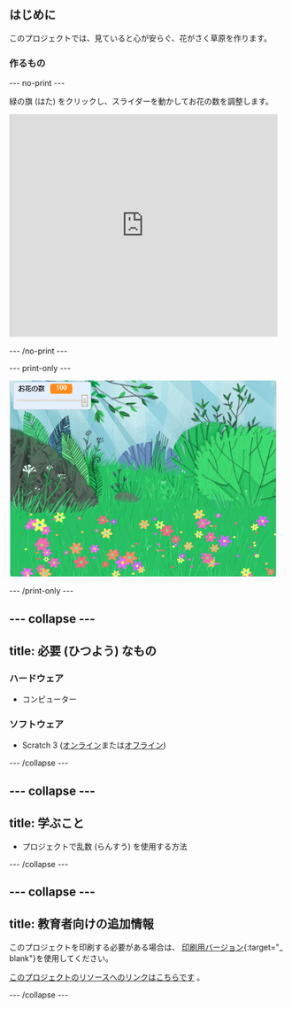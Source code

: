 ## はじめに

このプロジェクトでは、見ていると心が安らぐ、花がさく草原を作ります。

### 作るもの

--- no-print ---

緑の旗 (はた) をクリックし、スライダーを動かしてお花の数を調整します。

<div>
<iframe src="https://scratch.mit.edu/projects/393999403/embed" allowtransparency="true" width="485" height="402" frameborder="0" scrolling="no" allowfullscreen></iframe>
</div>

--- /no-print ---

--- print-only ---

![完成 (かんせい) したプロジェクト](images/banner.png)

--- /print-only ---

--- collapse ---
---
title: 必要 (ひつよう) なもの
---

### ハードウェア

- コンピューター

### ソフトウェア

+ Scratch 3 ([オンライン](https://rpf.io/scratchon)または[オフライン](https://rpf.io/scratchoff))

--- /collapse ---

--- collapse ---
---
title: 学ぶこと
---

- プロジェクトで乱数 (らんすう) を使用する方法

--- /collapse ---

--- collapse ---
---
title: 教育者向けの追加情報
---

このプロジェクトを印刷する必要がある場合は、 [印刷用バージョン](https://projects.raspberrypi.org/ja-JP/projects/mindful-meadow/print){:target="_ blank"}を使用してください。

[このプロジェクトのリソースへのリンクはこちらです](https://rpf.io/p/ja-JP/mindful-meadow-get) 。

--- /collapse ---
